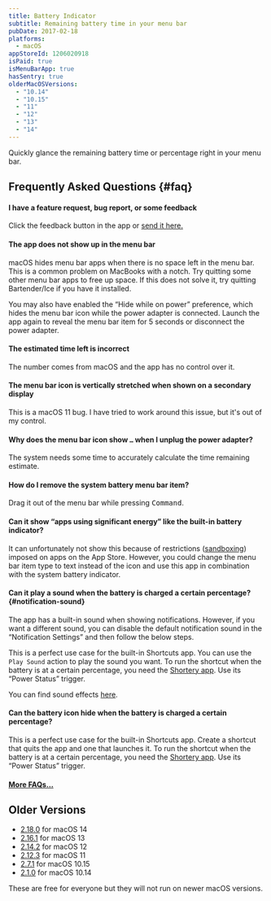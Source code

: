 ```yaml
---
title: Battery Indicator
subtitle: Remaining battery time in your menu bar
pubDate: 2017-02-18
platforms:
  - macOS
appStoreId: 1206020918
isPaid: true
isMenuBarApp: true
hasSentry: true
olderMacOSVersions:
  - "10.14"
  - "10.15"
  - "11"
  - "12"
  - "13"
  - "14"
---
```


Quickly glance the remaining battery time or percentage right in your menu bar.

## Frequently Asked Questions {#faq}

#### I have a feature request, bug report, or some feedback

Click the feedback button in the app or [send it here.](https://o9-9.github.io/feedback?product=Battery%20Indicator&referrer=Website-FAQ)

#### The app does not show up in the menu bar

macOS hides menu bar apps when there is no space left in the menu bar. This is a common problem on MacBooks with a notch. Try quitting some other menu bar apps to free up space. If this does not solve it, try quitting Bartender/Ice if you have it installed.

You may also have enabled the “Hide while on power” preference, which hides the menu bar icon while the power adapter is connected. Launch the app again to reveal the menu bar item for 5 seconds or disconnect the power adapter.

#### The estimated time left is incorrect

The number comes from macOS and the app has no control over it.

#### The menu bar icon is vertically stretched when shown on a secondary display

This is a macOS 11 bug. I have tried to work around this issue, but it's out of my control.

#### Why does the menu bar icon show `…` when I unplug the power adapter?

The system needs some time to accurately calculate the time remaining estimate.

#### How do I remove the system battery menu bar item?

Drag it out of the menu bar while pressing <kbd>Command</kbd>.

#### Can it show “apps using significant energy” like the built-in battery indicator?

It can unfortunately not show this because of restrictions ([sandboxing](/apps/faq#macos-sandbox)) imposed on apps on the App Store. However, you could change the menu bar item type to text instead of the icon and use this app in combination with the system battery indicator.

#### Can it play a sound when the battery is charged a certain percentage? {#notification-sound}

The app has a built-in sound when showing notifications. However, if you want a different sound, you can disable the default notification sound in the “Notification Settings” and then follow the below steps.

This is a perfect use case for the built-in Shortcuts app. You can use the `Play Sound` action to play the sound you want. To run the shortcut when the battery is at a certain percentage, you need the [Shortery app](https://apps.apple.com/app/id1594183810). Use its “Power Status” trigger.

You can find sound effects [here](https://pixabay.com/sound-effects/search/interface/).

#### Can the battery icon hide when the battery is charged a certain percentage?

This is a perfect use case for the built-in Shortcuts app. Create a shortcut that quits the app and one that launches it. To run the shortcut when the battery is at a certain percentage, you need the [Shortery app](https://apps.apple.com/app/id1594183810). Use its “Power Status” trigger.

#### [More FAQs…](/apps/faq)

## Older Versions

- [2.18.0](https://github.com/user-attachments/files/19015442/Battery.Indicator.2.18.0.-.macOS.14.zip) for macOS 14
- [2.16.1](https://github.com/o9-9/meta/files/13942534/Battery.Indicator.2.16.1.-.macOS.13.zip) for macOS 13
- [2.14.2](https://github.com/o9-9/meta/files/10759031/Battery.Indicator.2.14.2.-.macOS.12.zip) for macOS 12
- [2.12.3](https://github.com/o9-9/meta/files/8759816/Battery.Indicator.2.12.3.-.macOS.11.zip) for macOS 11
- [2.7.1](https://github.com/o9-9/meta/files/6565005/Battery.Indicator.2.7.1.-.macOS.10.15.zip) for macOS 10.15
- [2.1.0](https://github.com/o9-9/meta/files/4127047/Battery-Indicator-2.1.0-Mojave.zip) for macOS 10.14

These are free for everyone but they will not run on newer macOS versions.
